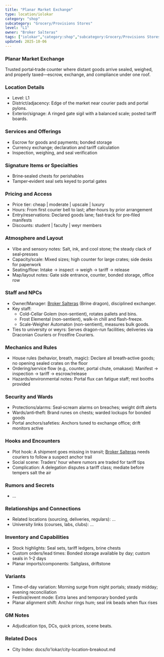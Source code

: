 ```yaml
---
title: "Planar Market Exchange"
type: location/iolokar
category: "shop"
subcategory: "Grocery/Provisions Stores"
level: "L1"
owner: "Broker Salteras"
tags: ["iolokar","category:shop","subcategory:Grocery/Provisions Stores","level:L1"]
updated: 2025-10-06
---
```

### Planar Market Exchange

Trusted portal‑trade counter where distant goods arrive sealed, weighed, and properly taxed—escrow, exchange, and compliance under one roof.

### Location Details

- Level: L1
- District/adjacency: Edge of the market near courier pads and portal pylons.
- Exterior/signage: A ringed gate sigil with a balanced scale; posted tariff boards.

### Services and Offerings

- Escrow for goods and payments; bonded storage
- Currency exchange; declaration and tariff calculation
- Inspection, weighing, and seal verification

### Signature Items or Specialties

- Brine‑sealed chests for perishables
- Tamper‑evident seal sets keyed to portal gates

### Pricing and Access

- Price tier: cheap | moderate | upscale | luxury
- Hours: From first courier bell to last; after‑hours by prior arrangement
- Entry/reservations: Declared goods lane; fast‑track for pre‑filed manifests
- Discounts: student | faculty | weyr members

### Atmosphere and Layout

- Vibe and sensory notes: Salt, ink, and cool stone; the steady clack of seal‑presses
- Capacity/scale: Mixed sizes; high counter for large crates; side desks for paperwork
- Seating/flow: Intake → inspect → weigh → tariff → release
- Map/layout notes: Gate side entrance, counter, bonded storage, office row

### Staff and NPCs

- Owner/Manager: [Broker Salteras](../People/broker-salteras.md) (Brine dragon), disciplined exchanger.
- Key staff:
  - Cold-Cellar Golem (non-sentient), rotates pallets and bins.
  - Frost Elemental (non-sentient), walk-in chill and flash-freeze.
  - Scale-Weigher Automaton (non-sentient), measures bulk goods.
- Ties to university or weyrs: Serves dragon-run facilities; deliveries via Draconian Couriers or Frostfire Couriers.

### Mechanics and Rules

- House rules (behavior, breath, magic): Declare all breath‑active goods; no opening sealed crates on the floor
- Ordering/service flow (e.g., counter, portal chute, omakase): Manifest → inspection → tariff → escrow/release
- Hazards/environmental notes: Portal flux can fatigue staff; rest booths provided

### Security and Wards

- Protections/alarms: Seal‑scream alarms on breaches; weight drift alerts
- Wards/anti‑theft: Brand runes on chests; warded lockups for bonded goods
- Portal anchors/safeties: Anchors tuned to exchange office; drift monitors active

### Hooks and Encounters

- Plot hook: A shipment goes missing in transit; [Broker Salteras](../People/broker-salteras.md) needs couriers to follow a suspect anchor trail
- Social scene: Traders’ hour where rumors are traded for tariff tips
- Complication: A delegation disputes a tariff class; mediate before tempers salt the air

### Rumors and Secrets

- ...

### Relationships and Connections

- Related locations (sourcing, deliveries, regulars): ...
- University links (courses, labs, clubs): ...

### Inventory and Capabilities

- Stock highlights: Seal sets, tariff ledgers, brine chests
- Custom orders/lead times: Bonded storage available by day; custom seals in 1–2 days
- Planar imports/components: Saltglass, driftstone

### Variants

- Time‑of‑day variation: Morning surge from night portals; steady midday; evening reconciliation
- Festival/event mode: Extra lanes and temporary bonded yards
- Planar alignment shift: Anchor rings hum; seal ink beads when flux rises

### GM Notes

- Adjudication tips, DCs, quick prices, scene beats.

### Related Docs

- City Index: docs/Io'lokar/city-location-breakout.md
